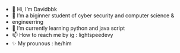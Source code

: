 - 👋 Hi, I’m Davidbbk
- 👀 I’m a biginner student of cyber security and computer science &
- engineerring
- 🌱 I’m currently learning python and java script
- 📫 How to reach me by ig : lightspeedevy
- ✨ My prounous : he/him
